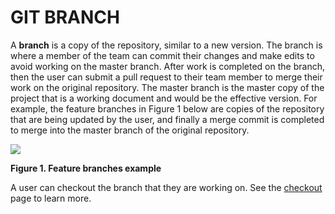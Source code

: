 # GIT BRANCH

A **branch** is a copy of the repository, similar to a new version. The branch is where a member of the team can commit their changes and make edits to avoid working on the master branch. After work is completed on the branch, then the user can submit a pull request to their team member to merge their work on the original repository. The master branch is the master copy of the project that is a working document and would be the effective version. For example, the feature branches in Figure 1 below are copies of the repository that are being updated by the user, and finally a merge commit is completed to merge into the master branch of the original repository.


![](https://miro.medium.com/max/2100/1*iB8lNrITmLvKeL8mnp3qAA.png)

**Figure 1. Feature branches example**

A user can checkout the branch that they are working on. See the [checkout](https://github.com/Shannon-NJIT/MiniProject1/blob/master/GitCommands/Checkout.md) page to learn more.